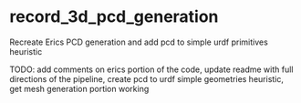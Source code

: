 # record_3d_pcd_generation
Recreate Erics PCD generation and add pcd to simple urdf primitives heuristic

TODO: add comments on erics portion of the code, update readme with full directions of the pipeline, create pcd to urdf simple geometries heuristic, get mesh generation portion working
